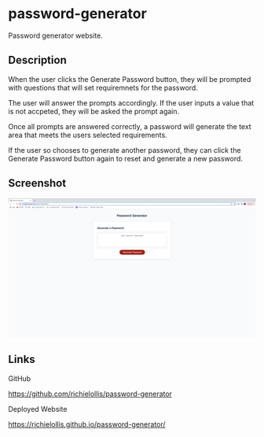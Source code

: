 # password-generator

Password generator website.

## Description

When the user clicks the Generate Password button, they will be prompted with questions that will set requiremnets for the password.

The user will answer the prompts accordingly. If the user inputs a value that is not accpeted, they will be asked the prompt again. 

Once all prompts are answered correctly, a password will generate the text area that meets the users selected requirements.

If the user so chooses to generate another password, they can click the Generate Password button again to reset and generate a new password.

## Screenshot

![alt text](password-generator-screenshot.png)

## Links 

GitHub 

https://github.com/richielollis/password-generator

Deployed Website 

https://richielollis.github.io/password-generator/
